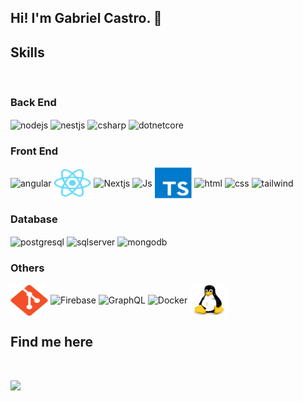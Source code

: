 ## Hi! I'm Gabriel Castro. 👋

## Skills

<div style="display: inline_block"><br/>
  
  ### Back End
  <img align="center" alt="nodejs" height="50" width="60" src="https://cdn.jsdelivr.net/gh/devicons/devicon@latest/icons/nodejs/nodejs-original.svg">
  <img align="center" alt="nestjs" height="50" width="60" src="https://cdn.jsdelivr.net/gh/devicons/devicon@latest/icons/nestjs/nestjs-original.svg">
  <img align="center" alt="csharp" height="50" width="60" src="https://cdn.jsdelivr.net/gh/devicons/devicon@latest/icons/csharp/csharp-original.svg">
  <img align="center" alt="dotnetcore" height="50" width="60" src="https://cdn.jsdelivr.net/gh/devicons/devicon@latest/icons/dotnetcore/dotnetcore-original.svg">


  ### Front End
  <img align="center" alt="angular" height="50" width="60" src="https://cdn.jsdelivr.net/gh/devicons/devicon@latest/icons/angular/angular-original.svg">
  <img align="center" alt="React" height="50" width="60" src="https://raw.githubusercontent.com/devicons/devicon/master/icons/react/react-original.svg">
  <img align="center" alt="Nextjs" height="50" width="60" src="https://cdn.jsdelivr.net/gh/devicons/devicon@latest/icons/nextjs/nextjs-original.svg">
  <img align="center" alt="Js" height="50" width="60" src="https://cdn.jsdelivr.net/gh/devicons/devicon@latest/icons/javascript/javascript-original.svg">
  <img align="center" alt="Ts" height="50" width="60" src="https://raw.githubusercontent.com/devicons/devicon/master/icons/typescript/typescript-plain.svg">
  <img align="center" alt="html" height="50" width="60" src="https://cdn.jsdelivr.net/gh/devicons/devicon@latest/icons/html5/html5-original-wordmark.svg">
  <img align="center" alt="css" height="50" width="60" src="https://cdn.jsdelivr.net/gh/devicons/devicon@latest/icons/css3/css3-original-wordmark.svg">
  <img align="center" alt="tailwind" height="50" width="60" src="https://cdn.jsdelivr.net/gh/devicons/devicon@latest/icons/tailwindcss/tailwindcss-original.svg">

  ### Database
  <img align="center" alt="postgresql" height="50" width="60" src="https://cdn.jsdelivr.net/gh/devicons/devicon@latest/icons/postgresql/postgresql-original.svg">
  <img align="center" alt="sqlserver" height="50" width="60" src="https://cdn.jsdelivr.net/gh/devicons/devicon@latest/icons/microsoftsqlserver/microsoftsqlserver-original.svg">
  <img align="center" alt="mongodb" height="50" width="60" src="https://cdn.jsdelivr.net/gh/devicons/devicon@latest/icons/mongodb/mongodb-original.svg">
  
  
  ### Others
  <img align="center" alt="Git" height="50" width="60" src="https://raw.githubusercontent.com/devicons/devicon/master/icons/git/git-original.svg">
  <img align="center" alt="Firebase" height="50" width="60" src="https://cdn.jsdelivr.net/gh/devicons/devicon@latest/icons/firebase/firebase-original.svg">
  <!--<img align="center" alt="Flutter" height="50" width="60" src="https://raw.githubusercontent.com/devicons/devicon/master/icons/flutter/flutter-original.svg">
  <img align="center" alt="Kotlin" height="50" width="60" src="https://cdn.jsdelivr.net/gh/devicons/devicon@latest/icons/kotlin/kotlin-original.svg">-->
  <img align="center" alt="GraphQL" height="50" width="60" src="https://cdn.jsdelivr.net/gh/devicons/devicon@latest/icons/graphql/graphql-plain.svg">
  <img align="center" alt="Docker" height="50" width="60" src="https://cdn.jsdelivr.net/gh/devicons/devicon@latest/icons/docker/docker-original.svg">
  <img align="center" alt="Linux" height="50" width="60" src="https://raw.githubusercontent.com/devicons/devicon/master/icons/linux/linux-original.svg">
</div>

## Find me here

<div style="display: inline_block"><br/>
  
  <a href="https://www.linkedin.com/in/gabrielsouzacastro/" target="_blank"><img src="https://img.shields.io/badge/-LinkedIn-%230077B5?style=for-the-badge&logo=linkedin&logoColor=white" target="_blank" /></a>
  
</div>
